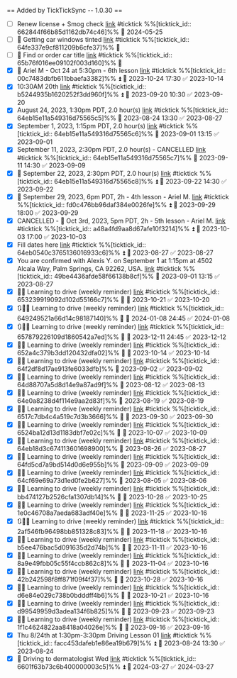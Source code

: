 == Added by TickTickSync -- 1.0.30 == 
- [ ] Renew license + Smog check  [link](https://ticktick.com/webapp/#p/8bcb4ffdb6080e0f18145e02/tasks/662844f66b85d1162db74c46) #ticktick  %%[ticktick_id:: 662844f66b85d1162db74c46]%% 📅 2024-05-25
- [ ] 🚗 Getting car windows tinted  [link](https://ticktick.com/webapp/#p/8bcb4ffdb6080e0f18145e02/tasks/64fe337e9cf811209b6cfe37) #ticktick  %%[ticktick_id:: 64fe337e9cf811209b6cfe37]%% 🔽
- [ ] 🚗 Find or order car title  [link](https://ticktick.com/webapp/#p/8bcb4ffdb6080e0f18145e02/tasks/65b76f016ee09102f003d160) #ticktick  %%[ticktick_id:: 65b76f016ee09102f003d160]%% 🔽
- [x] 🚗 Ariel M - Oct 24 at 5:30pm - 6th lesson  [link](https://ticktick.com/webapp/#p/8bcb4ffdb6080e0f18145e02/tasks/00c7483dbfb611bbaefa3382) #ticktick  %%[ticktick_id:: 00c7483dbfb611bbaefa3382]%% ⏫ 📅 2023-10-24 17:30 ✅ 2023-10-14
- [x] 10:30AM 20th  [link](https://ticktick.com/webapp/#p/8bcb4ffdb6080e0f18145e02/tasks/b5244935b1620252f3dd960f) #ticktick  %%[ticktick_id:: b5244935b1620252f3dd960f]%% ⏫ 📅 2023-09-20 10:30 ✅ 2023-09-20
- [x] August 24, 2023, 1:30pm PDT, 2.0 hour(s)  [link](https://ticktick.com/webapp/#p/8bcb4ffdb6080e0f18145e02/tasks/64eb15e11a549316d75565c5) #ticktick  %%[ticktick_id:: 64eb15e11a549316d75565c5]%% 📅 2023-08-24 13:30 ✅ 2023-08-27
- [x] September 1, 2023, 1:15pm PDT, 2.0 hour(s)  [link](https://ticktick.com/webapp/#p/8bcb4ffdb6080e0f18145e02/tasks/64eb15e11a549316d75565c6) #ticktick  %%[ticktick_id:: 64eb15e11a549316d75565c6]%% 📅 2023-09-01 13:15 ✅ 2023-09-01
- [x] September 11, 2023, 2:30pm PDT, 2.0 hour(s) - CANCELLED  [link](https://ticktick.com/webapp/#p/8bcb4ffdb6080e0f18145e02/tasks/64eb15e11a549316d75565c7) #ticktick  %%[ticktick_id:: 64eb15e11a549316d75565c7]%% 📅 2023-09-11 14:30 ✅ 2023-09-09
- [x] 🚗 September 22, 2023, 2:30pm PDT, 2.0 hour(s)  [link](https://ticktick.com/webapp/#p/8bcb4ffdb6080e0f18145e02/tasks/64eb15e11a549316d75565c8) #ticktick  %%[ticktick_id:: 64eb15e11a549316d75565c8]%% ⏫ 📅 2023-09-22 14:30 ✅ 2023-09-22
- [x] 🚗 September 29, 2023, 6pm PDT, 2h - 4th lesson - Ariel M.  [link](https://ticktick.com/webapp/#p/8bcb4ffdb6080e0f18145e02/tasks/fd0c476bb96daf384e0026fe) #ticktick  %%[ticktick_id:: fd0c476bb96daf384e0026fe]%% ⏫ 📅 2023-09-29 18:00 ✅ 2023-09-29
- [x] CANCELLED - 🚗 Oct 3rd, 2023, 5pm PDT, 2h - 5th lesson - Ariel M.  [link](https://ticktick.com/webapp/#p/8bcb4ffdb6080e0f18145e02/tasks/a48a4fd9aa8d67afe10f3214) #ticktick  %%[ticktick_id:: a48a4fd9aa8d67afe10f3214]%% ⏫ 📅 2023-10-03 17:00 ✅ 2023-10-03
- [x] Fill dates here  [link](https://ticktick.com/webapp/#p/8bcb4ffdb6080e0f18145e02/tasks/64eb0540c3765136016933c6) #ticktick  %%[ticktick_id:: 64eb0540c3765136016933c6]%% ⏫ 📅 2023-08-27 ✅ 2023-08-27
- [x] You are confirmed with Alexis Y. on September 1 at 1:15pm at 4502 Alcala Way, Palm Springs, CA 92262, USA.  [link](https://ticktick.com/webapp/#p/8bcb4ffdb6080e0f18145e02/tasks/49be4436afde58f66138b8cf) #ticktick  %%[ticktick_id:: 49be4436afde58f66138b8cf]%% 📅 2023-09-01 13:15 ✅ 2023-08-27
- [x] 🚗🛞 Learning to drive (weekly reminder)  [link](https://ticktick.com/webapp/#p/8bcb4ffdb6080e0f18145e02/tasks/653239919092d102d55166c7) #ticktick  %%[ticktick_id:: 653239919092d102d55166c7]%% 🔼 📅 2023-10-21 ✅ 2023-10-20
- [x] 🔃🚗🛞 Learning to drive (weekly reminder)  [link](https://ticktick.com/webapp/#p/8bcb4ffdb6080e0f18145e02/tasks/649249521a66d14c98187140) #ticktick  %%[ticktick_id:: 649249521a66d14c98187140]%% 🔼 📅 2024-01-08 24:45 ✅ 2024-01-08
- [x] 🔃🚗🛞 Learning to drive (weekly reminder)  [link](https://ticktick.com/webapp/#p/8bcb4ffdb6080e0f18145e02/tasks/657879226109d1860542a7ed) #ticktick  %%[ticktick_id:: 657879226109d1860542a7ed]%% 🔼 📅 2023-12-11 24:45 ✅ 2023-12-12
- [x] 🚗🛞 Learning to drive (weekly reminder)  [link](https://ticktick.com/webapp/#p/8bcb4ffdb6080e0f18145e02/tasks/652a4c379b3dd120432dfa02) #ticktick  %%[ticktick_id:: 652a4c379b3dd120432dfa02]%% 🔼 📅 2023-10-14 ✅ 2023-10-14
- [x] 🚗🛞 Learning to drive (weekly reminder)  [link](https://ticktick.com/webapp/#p/8bcb4ffdb6080e0f18145e02/tasks/64f2df8d17ae913fe6033dfb) #ticktick  %%[ticktick_id:: 64f2df8d17ae913fe6033dfb]%% 📅 2023-09-02 ✅ 2023-09-02
- [x] 🚗🛞 Learning to drive (weekly reminder)  [link](https://ticktick.com/webapp/#p/8bcb4ffdb6080e0f18145e02/tasks/64d88707a5d8d14e9a87ad9f) #ticktick  %%[ticktick_id:: 64d88707a5d8d14e9a87ad9f]%% 📅 2023-08-12 ✅ 2023-08-13
- [x] 🚗🛞 Learning to drive (weekly reminder)  [link](https://ticktick.com/webapp/#p/8bcb4ffdb6080e0f18145e02/tasks/64e0a8238d4f114e9aa2d83f) #ticktick  %%[ticktick_id:: 64e0a8238d4f114e9aa2d83f]%% 📅 2023-08-19 ✅ 2023-08-19
- [x] 🚗🛞 Learning to drive (weekly reminder)  [link](https://ticktick.com/webapp/#p/8bcb4ffdb6080e0f18145e02/tasks/6517c7db4c4a519c7d3b3666) #ticktick  %%[ticktick_id:: 6517c7db4c4a519c7d3b3666]%% 🔼 📅 2023-09-30 ✅ 2023-09-30
- [x] 🚗🛞 Learning to drive (weekly reminder)  [link](https://ticktick.com/webapp/#p/8bcb4ffdb6080e0f18145e02/tasks/6524ba12d13d1183dbf7e02c) #ticktick  %%[ticktick_id:: 6524ba12d13d1183dbf7e02c]%% 🔼 📅 2023-10-07 ✅ 2023-10-09
- [x] 🚗🛞 Learning to drive (weekly reminder)  [link](https://ticktick.com/webapp/#p/8bcb4ffdb6080e0f18145e02/tasks/64eb18d3c674113601698900) #ticktick  %%[ticktick_id:: 64eb18d3c674113601698900]%% 📅 2023-08-26 ✅ 2023-08-27
- [x] 🚗🛞 Learning to drive (weekly reminder)  [link](https://ticktick.com/webapp/#p/8bcb4ffdb6080e0f18145e02/tasks/64fd5cd7a9bd514d0d6e955b) #ticktick  %%[ticktick_id:: 64fd5cd7a9bd514d0d6e955b]%% 📅 2023-09-09 ✅ 2023-09-09
- [x] 🚗🛞 Learning to drive (weekly reminder)  [link](https://ticktick.com/webapp/#p/8bcb4ffdb6080e0f18145e02/tasks/64cf69e69a73d1ed0fe2b627) #ticktick  %%[ticktick_id:: 64cf69e69a73d1ed0fe2b627]%% 📅 2023-08-05 ✅ 2023-08-06
- [x] 🚗🛞 Learning to drive (weekly reminder)  [link](https://ticktick.com/webapp/#p/8bcb4ffdb6080e0f18145e02/tasks/bb474127b2526cfa1307db14) #ticktick  %%[ticktick_id:: bb474127b2526cfa1307db14]%% 🔼 📅 2023-10-28 ✅ 2023-10-25
- [x] 🚗🛞 Learning to drive (weekly reminder)  [link](https://ticktick.com/webapp/#p/8bcb4ffdb6080e0f18145e02/tasks/1e0c46708a7aeda683adf40e) #ticktick  %%[ticktick_id:: 1e0c46708a7aeda683adf40e]%% 🔼 📅 2023-11-25 ✅ 2023-10-16
- [x] 🔃🚗🛞 Learning to drive (weekly reminder)  [link](https://ticktick.com/webapp/#p/8bcb4ffdb6080e0f18145e02/tasks/2af546fb96498bb851328c83) #ticktick  %%[ticktick_id:: 2af546fb96498bb851328c83]%% 🔼 📅 2023-11-18 ✅ 2023-10-16
- [x] 🚗🛞 Learning to drive (weekly reminder)  [link](https://ticktick.com/webapp/#p/8bcb4ffdb6080e0f18145e02/tasks/b5ee476bac5d091635d2d74b) #ticktick  %%[ticktick_id:: b5ee476bac5d091635d2d74b]%% 🔼 📅 2023-11-11 ✅ 2023-10-16
- [x] 🚗🛞 Learning to drive (weekly reminder)  [link](https://ticktick.com/webapp/#p/8bcb4ffdb6080e0f18145e02/tasks/8a9e49fbb05c55f4ccb862c8) #ticktick  %%[ticktick_id:: 8a9e49fbb05c55f4ccb862c8]%% 🔼 📅 2023-11-04 ✅ 2023-10-16
- [x] 🚗🛞 Learning to drive (weekly reminder)  [link](https://ticktick.com/webapp/#p/8bcb4ffdb6080e0f18145e02/tasks/42b242598f8ff871f09f4f37) #ticktick  %%[ticktick_id:: 42b242598f8ff871f09f4f37]%% 🔼 📅 2023-10-28 ✅ 2023-10-16
- [x] 🚗🛞 Learning to drive (weekly reminder)  [link](https://ticktick.com/webapp/#p/8bcb4ffdb6080e0f18145e02/tasks/d6e84e029c738b0bdddff4b6) #ticktick  %%[ticktick_id:: d6e84e029c738b0bdddff4b6]%% 🔼 📅 2023-10-21 ✅ 2023-10-16
- [x] 🚗🛞 Learning to drive (weekly reminder)  [link](https://ticktick.com/webapp/#p/8bcb4ffdb6080e0f18145e02/tasks/d99549959d3adea134f6b825) #ticktick  %%[ticktick_id:: d99549959d3adea134f6b825]%% 🔼 📅 2023-09-23 ✅ 2023-09-23
- [x] 🚗🛞 Learning to drive (weekly reminder)  [link](https://ticktick.com/webapp/#p/8bcb4ffdb6080e0f18145e02/tasks/1f1c4624822aa8418a04026e) #ticktick  %%[ticktick_id:: 1f1c4624822aa8418a04026e]%% 🔼 📅 2023-09-16 ✅ 2023-09-16
- [x] Thu 8/24th at 1:30pm-3:30pm Driving Lesson 01  [link](https://ticktick.com/webapp/#p/8bcb4ffdb6080e0f18145e02/tasks/facc453dafeb1e86ea19b679) #ticktick  %%[ticktick_id:: facc453dafeb1e86ea19b679]%% ⏫ 📅 2023-08-24 13:30 ✅ 2023-08-24
- [x] 🚗 Driving to dermatologist Wed  [link](https://ticktick.com/webapp/#p/8bcb4ffdb6080e0f18145e02/tasks/6601f63b73c6b400000003c5) #ticktick  %%[ticktick_id:: 6601f63b73c6b400000003c5]%% ⏫ 📅 2024-03-27 ✅ 2024-03-27